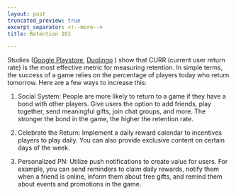 ```yaml
---
layout: post
truncated_preview: true
excerpt_separator: <!--more-->
title: Retention 101

---
```


Studies ([Google Playstore](https://medium.com/googleplaydev/why-focusing-on-tomorrow-brings-back-players-in-the-long-run-e57c51bd3481), [Duolingo](https://blog.duolingo.com/growth-model-duolingo/) ) show that CURR (current user return rate) is the most effective metric for measuring retention. In simple terms, the success of a game relies on the percentage of players today who return tomorrow. Here are a few ways to increase this:

1. Social System: People are more likely to return to a game if they have a bond with other players. Give users the option to add friends, play together, send meaningful gifts, join chat groups, and more. The stronger the bond in the game, the higher the retention rate.

2. Celebrate the Return: Implement a daily reward calendar to incentives players to play daily. You can also provide exclusive content on certain days of the week. 

3. Personalized PN: Utilize push notifications to create value for users. For example, you can send reminders to claim daily rewards, notify them when a friend is online, inform them about free gifts, and remind them about events and promotions in the game.
